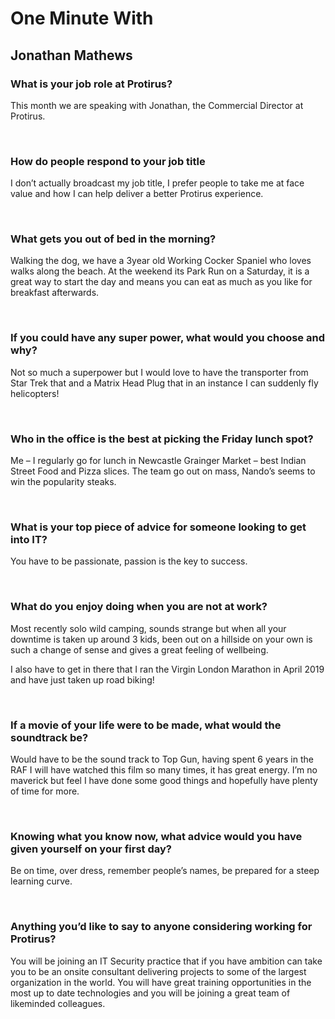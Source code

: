 # One Minute With

## Jonathan Mathews



### What is your job role at Protirus?

This month we are speaking with Jonathan, the Commercial Director at
Protirus. 

<br/>



### How do people respond to your job title

I don’t actually broadcast my job title, I prefer people to take me at face value and how I can help deliver a better Protirus experience.

<br/>



### What gets you out of bed in the morning?

Walking the dog, we have a 3year old Working Cocker Spaniel who loves walks along the beach. At the weekend its Park Run on a Saturday, it is a great way to start the day and means you can eat as much as you like for breakfast afterwards.

<br/>



### If you could have any super power, what would you choose and why?

Not so much a superpower but I would love to have the transporter from Star Trek that and a Matrix Head Plug that in an instance I can suddenly fly helicopters!

<br/>



### Who in the office is the best at picking the Friday lunch spot?

Me – I regularly go for lunch in Newcastle Grainger Market – best Indian Street Food and Pizza slices. The team go out on mass, Nando’s seems to win the popularity steaks.

<br/>



### What is your top piece of advice for someone looking to get into IT?

You have to be passionate, passion is the key to success.

<br/>



### What do you enjoy doing when you are not at work?

Most recently solo wild camping, sounds strange but when all your downtime is taken up around 3 kids, been out on a hillside on your own is such a change of sense and gives a great feeling of wellbeing.

I also have to get in there that I ran the Virgin London Marathon in April 2019 and have just taken up road biking!

<br/>



### If a movie of your life were to be made, what would the soundtrack be?

Would have to be the sound track to Top Gun, having spent 6 years in the
RAF I will have watched this film so many times, it has great energy. I’m no
maverick but feel I have done some good things and hopefully have plenty of time for more.

<br/>



### Knowing what you know now, what advice would you have given yourself on your first day?

Be on time, over dress, remember people’s names, be prepared for a steep learning curve.

<br/>



### Anything you’d like to say to anyone considering working for Protirus?

You will be joining an IT Security practice that if you have ambition can take you to be an onsite consultant delivering projects to some of the largest organization in the world. You will have great training opportunities in the most up to date technologies and you will be joining a great team of likeminded colleagues.